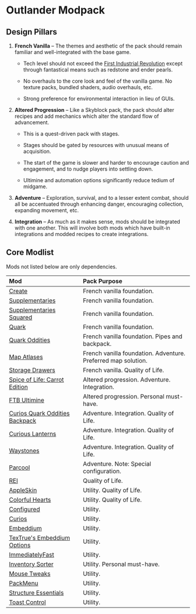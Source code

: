 # Outlander Modpack

## Design Pillars

1. **French Vanilla** – The themes and aesthetic of the pack should remain
   familiar and well-integrated with the base game.

   - Tech level should not exceed the
     [First Industrial Revolution](https://en.wikipedia.org/wiki/Industrial_Revolution)
     except through fantastical means such as redstone and ender pearls.

   - No overhauls to the core look and feel of the vanilla game. No texture
     packs, bundled shaders, audio overhauls, etc.

   - Strong preference for environmental interaction in lieu of GUIs.

2. **Altered Progression** – Like a Skyblock pack, the pack should alter recipes
   and add mechanics which alter the standard flow of advancement.

   - This is a quest-driven pack with stages.

   - Stages should be gated by resources with unusual means of acquisition.

   - The start of the game is slower and harder to encourage caution and
     engagement, and to nudge players into settling down.

   - Ultimine and automation options significantly reduce tedium of midgame.

3. **Adventure** – Exploration, survival, and to a lesser extent combat, should
   all be accentuated through enhancing danger, encouraging collection,
   expanding movement, etc.

4. **Integration** – As much as it makes sense, mods should be integrated with
   one another. This will involve both mods which have built-in integrations and
   modded recipes to create integrations.

## Core Modlist

Mods not listed below are only dependencies.

<!-- deno-fmt-ignore -->

| Mod | Pack Purpose |
| :-- | :----------- |
| [Create](https://curseforge.com/minecraft/mc-mods/create) | French vanilla foundation. |
| [Supplementaries](https://curseforge.com/minecraft/mc-mods/supplementaries) | French vanilla foundation. |
| [Supplementaries Squared](https://curseforge.com/minecraft/mc-mods/supplementaries-squared) | French vanilla foundation. |
| [Quark](https://curseforge.com/minecraft/mc-mods/quark) | French vanilla foundation. |
| [Quark Oddities](https://www.curseforge.com/minecraft/mc-mods/quark-oddities) | French vanilla foundation. Pipes and backpack. |
| [Map Atlases](https://curseforge.com/minecraft/mc-mods/map-atlases-forge) | French vanilla foundation. Adventure. Preferred map solution. |
| [Storage Drawers](https://curseforge.com/minecraft/mc-mods/storage-drawers) | French vanilla. Quality of Life. |
| [Spice of Life: Carrot Edition](https://curseforge.com/minecraft/mc-mods/spice-of-life-carrot-edition) | Altered progression. Adventure. Integration. |
| [FTB Ultimine](https://curseforge.com/minecraft/mc-mods/ftb-ultimine-forge) | Altered progression. Personal must-have. |
| [Curios Quark Oddities Backpack](https://curseforge.com/minecraft/mc-mods/curios-quark-oddities-backpack) | Adventure. Integration. Quality of Life. |
| [Curious Lanterns](https://curseforge.com/minecraft/mc-mods/curious-lanterns) | Adventure. Integration. Quality of Life. |
| [Waystones](https://curseforge.com/minecraft/mc-mods/waystones) | Adventure. Integration. Quality of Life. |
| [Parcool](https://curseforge.com/minecraft/mc-mods/parcool) | Adventure. Note: Special configuration. |
| [REI](https://curseforge.com/minecraft/mc-mods/roughly-enough-items) | Quality of Life. |
| [AppleSkin](https://curseforge.com/minecraft/mc-mods/apple-skin) | Utility. Quality of Life. |
| [Colorful Hearts](https://curseforge.com/minecraft/mc-mods/colorful-hearts) | Utility. Quality of Life. |
| [Configured](https://curseforge.com/minecraft/mc-mods/configured) | Utility. |
| [Curios](https://curseforge.com/minecraft/mc-mods/curios) | Utility. |
| [Embeddium](https://curseforge.com/minecraft/mc-mods/embeddium) | Utility. |
| [TexTrue's Embeddium Options](https://curseforge.com/minecraft/mc-mods/textrues-embeddium-options) | Utility. |
| [ImmediatelyFast](https://curseforge.com/minecraft/mc-mods/immediatelyfast) | Utility. |
| [Inventory Sorter](https://curseforge.com/minecraft/mc-mods/inventory-sorter) | Utility. Personal must-have. |
| [Mouse Tweaks](https://curseforge.com/minecraft/mc-mods/mouse-tweaks) | Utility. |
| [PackMenu](https://curseforge.com/minecraft/mc-mods/packmenu) | Utility. |
| [Structure Essentials](https://curseforge.com/minecraft/mc-mods/structure-essentials-forge-fabric) | Utility. |
| [Toast Control](https://curseforge.com/minecraft/mc-mods/toast-control) | Utility. |
